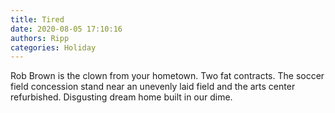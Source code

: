```yaml
---
title: Tired
date: 2020-08-05 17:10:16
authors: Ripp
categories: Holiday
---
```


 Rob Brown is the clown from your hometown. Two fat contracts. The soccer field concession stand near an unevenly laid field and the arts center refurbished.
Disgusting dream home built in our dime.